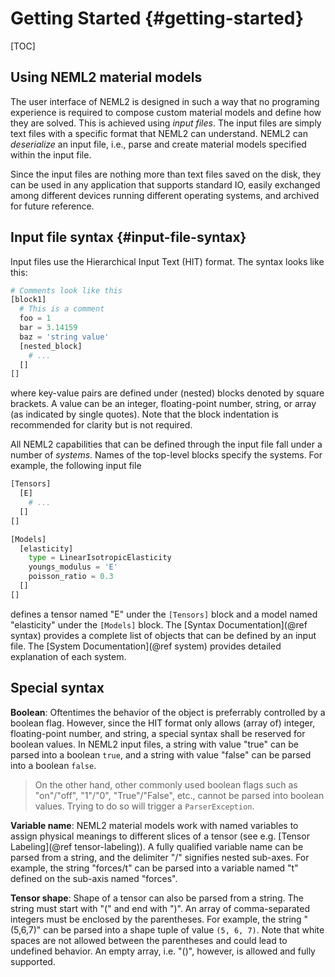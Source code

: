 # Getting Started {#getting-started}

[TOC]

## Using NEML2 material models

The user interface of NEML2 is designed in such a way that no programing experience is required to compose custom material models and define how they are solved. This is achieved using _input files_. The input files are simply text files with a specific format that NEML2 can understand. NEML2 can _deserialize_ an input file, i.e., parse and create material models specified within the input file.

Since the input files are nothing more than text files saved on the disk, they can be used in any application that supports standard IO, easily exchanged among different devices running different operating systems, and archived for future reference.

## Input file syntax {#input-file-syntax}

Input files use the Hierarchical Input Text (HIT) format. The syntax looks like this:
```python
# Comments look like this
[block1]
  # This is a comment
  foo = 1
  bar = 3.14159
  baz = 'string value'
  [nested_block]
    # ...
  []
[]
```
where key-value pairs are defined under (nested) blocks denoted by square brackets. A value can be an integer, floating-point number, string, or array (as indicated by single quotes). Note that the block indentation is recommended for clarity but is not required.

All NEML2 capabilities that can be defined through the input file fall under a number of _systems_. Names of the top-level blocks specify the systems. For example, the following input file
```python
[Tensors]
  [E]
    # ...
  []
[]

[Models]
  [elasticity]
    type = LinearIsotropicElasticity
    youngs_modulus = 'E'
    poisson_ratio = 0.3
  []
[]
```
defines a tensor named "E" under the `[Tensors]` block and a model named "elasticity" under the `[Models]` block. The [Syntax Documentation](@ref syntax) provides a complete list of objects that can be defined by an input file. The [System Documentation](@ref system) provides detailed explanation of each system.

## Special syntax

**Boolean**: Oftentimes the behavior of the object is preferrably controlled by a boolean flag. However, since the HIT format only allows (array of) integer, floating-point number, and string, a special syntax shall be reserved for boolean values. In NEML2 input files, a string with value "true" can be parsed into a boolean `true`, and a string with value "false" can be parsed into a boolean `false`.

> On the other hand, other commonly used boolean flags such as "on"/"off", "1"/"0", "True"/"False", etc., cannot be parsed into boolean values. Trying to do so will trigger a `ParserException`.

**Variable name**: NEML2 material models work with named variables to assign physical meanings to different slices of a tensor (see e.g. [Tensor Labeling](@ref tensor-labeling)). A fully qualified variable name can be parsed from a string, and the delimiter "/" signifies nested sub-axes. For example, the string "forces/t" can be parsed into a variable named "t" defined on the sub-axis named "forces".

**Tensor shape**: Shape of a tensor can also be parsed from a string. The string must start with "(" and end with ")". An array of comma-separated integers must be enclosed by the parentheses. For example, the string "(5,6,7)" can be parsed into a shape tuple of value `(5, 6, 7)`. Note that white spaces are not allowed between the parentheses and could lead to undefined behavior. An empty array, i.e. "()", however, is allowed and fully supported.
